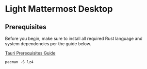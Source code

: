 # Light Mattermost Desktop

## Prerequisites

Before you begin, make sure to install all required Rust language and system dependencies per the guide below.

[Tauri Prerequisites Guide](https://tauri.app/v1/guides/getting-started/prerequisites/)

```
pacman -S lz4
```
